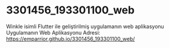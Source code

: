# 3301456_193301100_web
Winkle isimli Flutter ile geliştirilmiş uygulamanın web aplikasyonu
Uygulamanın Web Aplikasyonu Adresi: https://emparrior.github.io/3301456_193301100_web/
